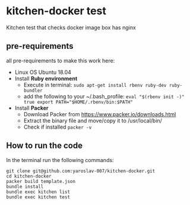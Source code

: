 
# kitchen-docker test
Kitchen test that checks docker image box has nginx

## pre-requirements

all pre-requirements to make this work here:
- Linux OS Ubuntu 18.04
- Install **Ruby environment**
	- Execute in terminal: ```sudo apt-get install rbenv ruby-dev ruby-bundler```
	- add the following to your ~/.bash_profile:
			```
			eval "$(rbenv init -)"
			true
			export PATH="$HOME/.rbenv/bin:$PATH"
			```
- Install **Packer**
	- Download Packer from https://www.packer.io/downloads.html
	- Extract the binary file and move/copy it to /usr/local/bin/
	- Check if installed 
		``` packer -v ```


## How to run the code
In the terminal run the following commands:

    git clone git@github.com:yaroslav-007/kitchen-docker.git
    cd kitchen-docker
    packer build template.json
    bundle install 
    bundle exec kitchen list
    bundle exec kitchen test
